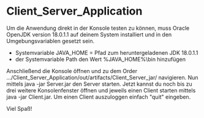 # Client_Server_Application

Um die Anwendung direkt in der Konsole testen zu können, muss Oracle OpenJDK version 18.0.1.1 auf deinem System installiert und in den Umgebungsvariablen gesetzt sein. 
  - Systemvariable JAVA_HOME = Pfad zum heruntergeladenen JDK 18.0.1.1
  - der Systemvariable Path den Wert %JAVA_HOME%\bin hinzufügen 

Anschließend die Konsole öffnen und zu dem Order .../Client_Server_Application/out/artifacts/Client_Server_jar/ navigieren. 
Nun mittels java -jar Server.jar den Server starten. Jetzt kannst du noch bis zu drei weitere Konsolenfenster öffnen und jeweils einen Client starten mittels java -jar Client.jar. 
Um einen Client auszuloggen einfach "quit" eingeben. 

Viel Spaß!
